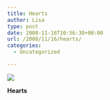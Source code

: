 ```yaml
---
title: Hearts
author: Lisa
type: post
date: 2008-11-16T10:56:30+00:00
url: /2008/11/16/hearts/
categories:
  - Uncategorized

---
```

![][1]

**Hearts**

 [1]: http://data.tumblr.com/xMgN4OQMFgd4ajp6dFZ2lW5wo1_500.jpg